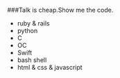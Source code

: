 ###Talk is cheap.Show me the code.
* ruby & rails
* python
* C
* OC
* Swift
* bash shell
* html & css & javascript
